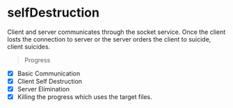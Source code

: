 # selfDestruction
Client and server communicates through the socket service. Once the client losts the connection to server or the server orders the client to suicide, client suicides.
> Progress
- [x] Basic Communication
- [x] Client Self Destruction
- [x] Server Elimination
- [x] Killing the progress which uses the target files.
